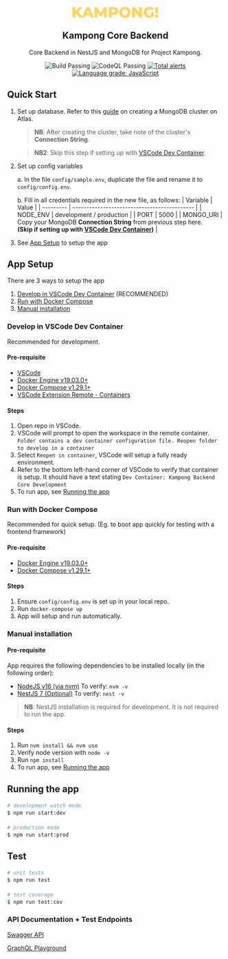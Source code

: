 <p align="center">
 <img width="200px" src="public/assets/images/logo.png" align="center" alt="Kampong" />
 <h2 align="center">Kampong Core Backend</h2>
 <p align="center"> Core Backend in NestJS and MongoDB for Project Kampong.</p>
</p>
<p align="center">
    <img alt="Build Passing" src="https://github.com/Project-Kampong/kampong-backend-core/actions/workflows/build.yaml/badge.svg" />
    <img alt="CodeQL Passing" src="https://github.com/Project-Kampong/kampong-backend-core/actions/workflows/codeql-analysis.yml/badge.svg" />
    <a href="https://lgtm.com/projects/g/Project-Kampong/kampong-backend-core/alerts/"><img alt="Total alerts" src="https://img.shields.io/lgtm/alerts/g/Project-Kampong/kampong-backend-core.svg?logo=lgtm&logoWidth=18"/></a>
    <a href="https://lgtm.com/projects/g/Project-Kampong/kampong-backend-core/context:javascript"><img alt="Language grade: JavaScript" src="https://img.shields.io/lgtm/grade/javascript/g/Project-Kampong/kampong-backend-core.svg?logo=lgtm&logoWidth=18"/></a>
</p>

## Quick Start

1. Set up database. Refer to this [guide](https://docs.mongodb.com/drivers/node/master/quick-start/#create-a-mongodb-cluster) on creating a MongoDB cluster on Atlas.

   > **NB**: After creating the cluster, take note of the cluster's **Connection String**.

   > **NB2**: Skip this step if setting up with [VSCode Dev Container](#develop-in-vscode-dev-container).

2. Set up config variables

   a. In the file `config/sample.env`, duplicate the file and rename it to `config/config.env`.

   b. Fill in all credentials required in the new file, as follows:
   | Variable | Value |
   | --------- | -------------------------------------------- |
   | NODE_ENV | development / production |
   | PORT | 5000 |
   | MONGO_URI | Copy your MongoDB **Connection String** from previous step here.<br/> **(Skip if setting up with [VSCode Dev Container](#develop-in-vscode-dev-container))** |

3. See [App Setup](#app-setup) to setup the app

## App Setup

There are 3 ways to setup the app

1. [Develop in VSCode Dev Container](#develop-in-vscode-dev-container) (RECOMMENDED)
2. [Run with Docker Compose](#run-with-docker-compose)
3. [Manual installation](#manual-installation)

### Develop in VSCode Dev Container

Recommended for development.

#### Pre-requisite

- [VSCode](https://code.visualstudio.com/)
- [Docker Engine v19.03.0+](https://docs.docker.com/engine/install/)
- [Docker Compose v1.29.1+](https://docs.docker.com/compose/install/)
- [VSCode Extension Remote - Containers](https://marketplace.visualstudio.com/items?itemName=ms-vscode-remote.remote-containers)

#### Steps

1. Open repo in VSCode.
2. VSCode will prompt to open the workspace in the remote container. `Folder contains a dev container configuration file. Reopen folder to develop in a container`
3. Select `Reopen in container`, VSCode will setup a fully ready environment.
4. Refer to the bottom left-hand corner of VSCode to verify that container is setup. It should have a text stating `Dev Container: Kampong Backend Core Development`
5. To run app, see [Running the app](#running-the-app)

### Run with Docker Compose

Recommended for quick setup. (Eg. to boot app quickly for testing with a frontend framework)

#### Pre-requisite

- [Docker Engine v19.03.0+](https://docs.docker.com/engine/install/)
- [Docker Compose v1.29.1+](https://docs.docker.com/compose/install/)

#### Steps

1. Ensure `config/config.env` is set up in your local repo.
2. Run `docker-compose up`
3. App will setup and run automatically.

### Manual installation

#### Pre-requisite

App requires the following dependencies to be installed locally (in the following order):

- [NodeJS v16 (via nvm)](https://github.com/nvm-sh/nvm) To verify: `nvm -v`
- [NestJS 7 (Optional)](https://docs.nestjs.com) To verify: `nest -v`

> **NB**: NestJS installation is required for development. It is not required to run the app.

#### Steps

1. Run `nvm install && nvm use`
2. Verify node version with `node -v`
3. Run `npm install`
4. To run app, see [Running the app](#running-the-app)

## Running the app

```bash
# development watch mode
$ npm run start:dev

# production mode
$ npm run start:prod
```

## Test

```bash
# unit tests
$ npm run test

# test coverage
$ npm run test:cov
```

### API Documentation + Test Endpoints

[Swagger API](https://pkgcore-test.herokuapp.com/api/)

[GraphQL Playground](https://pkgcore-test.herokuapp.com/graphql/)
